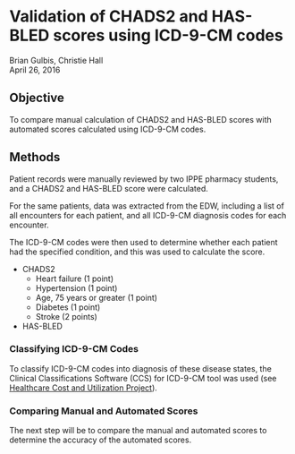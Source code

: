 # Validation of CHADS2 and HAS-BLED scores using ICD-9-CM codes
Brian Gulbis, Christie Hall  
April 26, 2016  

## Objective

To compare manual calculation of CHADS2 and HAS-BLED scores with automated scores
calculated using ICD-9-CM codes.

## Methods

Patient records were manually reviewed by two IPPE pharmacy students, and a
CHADS2 and HAS-BLED score were calculated.

For the same patients, data was extracted from the EDW, including a list of all
encounters for each patient, and all ICD-9-CM diagnosis codes for each
encounter.

The ICD-9-CM codes were then used to determine whether each patient had the
specified condition, and this was used to calculate the score.

* CHADS2
    - Heart failure (1 point)
    - Hypertension (1 point)
    - Age, 75 years or greater (1 point)
    - Diabetes (1 point)
    - Stroke (2 points)
* HAS-BLED

### Classifying ICD-9-CM Codes

To classify ICD-9-CM codes into diagnosis of these disease states, the Clinical 
Classifications Software (CCS) for ICD-9-CM tool was used (see [Healthcare Cost
and Utilization
Project](https://www.hcup-us.ahrq.gov/toolssoftware/ccs/ccs.jsp)).

### Comparing Manual and Automated Scores

The next step will be to compare the manual and automated scores to determine
the accuracy of the automated scores.
